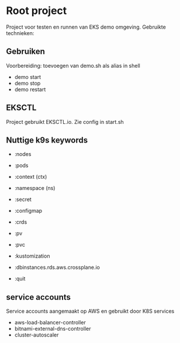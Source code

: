 # Root project 

Project voor testen en runnen van EKS demo omgeving. Gebruikte technieken:

## Gebruiken

Voorbereiding: toevoegen van demo.sh als alias in shell

- demo start
- demo stop
- demo restart

## EKSCTL

Project gebruikt EKSCTL.io. Zie config in start.sh

## Nuttige k9s keywords

- :nodes
- :pods
- :context (ctx)
- :namespace (ns)
- :secret
- :configmap
- :crds
- :pv
- :pvc

- :kustomization
- :dbinstances.rds.aws.crossplane.io
- :quit

## service accounts

Service accounts aangemaakt op AWS en gebruikt door K8S services

- aws-load-balancer-controller
- bitnami-external-dns-controller
- cluster-autoscaler
